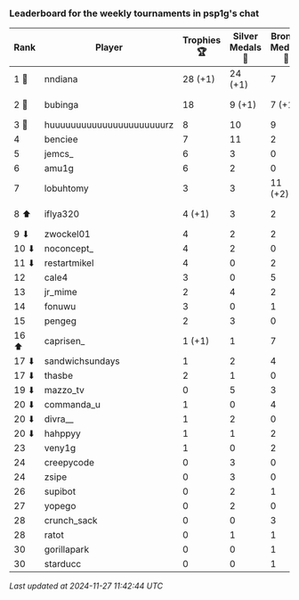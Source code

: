### Leaderboard for the weekly tournaments in psp1g's chat
| Rank | Player | Trophies 🏆 | Silver Medals 🥈 | Bronze Medals 🥉 | Points |
|------|--------|-------------|------------------|------------------|--------|
| 1 🥇 | nndiana | 28 (+1) | 24 (+1) | 7 | 111.5 (+4.0) |
| 2 🥈 | bubinga | 18 | 9 (+1) | 7 (+1) | 66.5 (+1.5) |
| 3 🥉 | huuuuuuuuuuuuuuuuuuuuuurz | 8 | 10 | 9 | 38.5 |
| 4 | benciee | 7 | 11 | 2 | 33.0 |
| 5 | jemcs_ | 6 | 3 | 0 | 21.0 |
| 6 | amu1g | 6 | 2 | 0 | 20.0 |
| 7 | lobuhtomy | 3 | 3 | 11 (+2) | 17.5 (+1.0) |
| 8 ⬆| iflya320 | 4 (+1) | 3 | 2 | 16.0 (+3.0) |
| 9 ⬇| zwockel01 | 4 | 2 | 2 | 15.0 |
| 10 ⬇| noconcept_ | 4 | 2 | 0 | 14.0 |
| 11 ⬇| restartmikel | 4 | 0 | 2 | 13.0 |
| 12 | cale4 | 3 | 0 | 5 | 11.5 |
| 13 | jr_mime | 2 | 4 | 2 | 11.0 |
| 14 | fonuwu | 3 | 0 | 1 | 9.5 |
| 15 | pengeg | 2 | 3 | 0 | 9.0 |
| 16 ⬆| caprisen_ | 1 (+1) | 1 | 7 | 7.5 (+3.0) |
| 17 ⬇| sandwichsundays | 1 | 2 | 4 | 7.0 |
| 17 ⬇| thasbe | 2 | 1 | 0 | 7.0 |
| 19 ⬇| mazzo_tv | 0 | 5 | 3 | 6.5 |
| 20 ⬇| commanda_u | 1 | 0 | 4 | 5.0 |
| 20 ⬇| divra__ | 1 | 2 | 0 | 5.0 |
| 20 ⬇| hahppyy | 1 | 1 | 2 | 5.0 |
| 23 | veny1g | 1 | 0 | 2 | 4.0 |
| 24 | creepycode | 0 | 3 | 0 | 3.0 |
| 24 | zsipe | 0 | 3 | 0 | 3.0 |
| 26 | supibot | 0 | 2 | 1 | 2.5 |
| 27 | yopego | 0 | 2 | 0 | 2.0 |
| 28 | crunch_sack | 0 | 0 | 3 | 1.5 |
| 28 | ratot | 0 | 1 | 1 | 1.5 |
| 30 | gorillapark | 0 | 0 | 1 | 0.5 |
| 30 | starducc | 0 | 0 | 1 | 0.5 |

_Last updated at 2024-11-27 11:42:44 UTC_